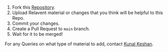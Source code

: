1. Fork this [Repository](https://github.com/kunalkeshan/SRMIST-B.Tech-ECE-Notes-2022-24/fork).
2. Upload Relavent material or changes that you think will be helpful to this Repo. 
3. Commit your changes.
4. Create a Pull Request to `main` branch.
5. Wait for it to be merged!

For any Queries on what type of material to add, contact [Kunal Keshan](mailto:kunalkeshan12@gmail.com).
